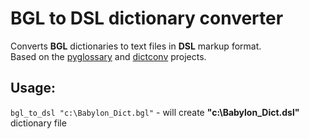 # BGL to DSL dictionary converter

Converts **BGL** dictionaries to text files in **DSL** markup format.  
Based on the [pyglossary]() and [dictconv]() projects.

## Usage:
`bgl_to_dsl "c:\Babylon_Dict.bgl"` - will create **"c:\Babylon_Dict.dsl"** dictionary file

